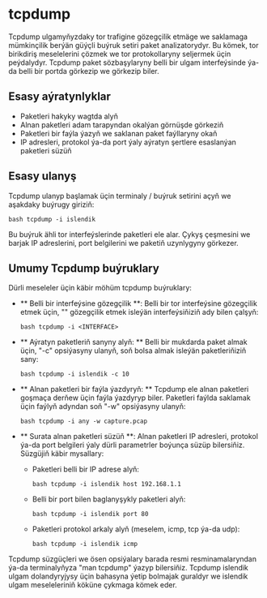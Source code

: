 # tcpdump

Tcpdump ulgamyňyzdaky tor trafigine gözegçilik etmäge we saklamaga mümkinçilik berýän güýçli buýruk setiri paket analizatorydyr. Bu kömek, tor birikdiriş meselelerini çözmek we tor protokollaryny seljermek üçin peýdalydyr. Tcpdump paket sözbaşylaryny belli bir ulgam interfeýsinde ýa-da belli bir portda görkezip we görkezip biler.

## Esasy aýratynlyklar

- Paketleri hakyky wagtda alyň
- Alnan paketleri adam tarapyndan okalýan görnüşde görkeziň
- Paketleri bir faýla ýazyň we saklanan paket faýllaryny okaň
- IP adresleri, protokol ýa-da port ýaly aýratyn şertlere esaslanýan paketleri süzüň

## Esasy ulanyş

Tcpdump ulanyp başlamak üçin terminaly / buýruk setirini açyň we aşakdaky buýrugy giriziň:

`` bash
tcpdump -i islendik
``

Bu buýruk ähli tor interfeýslerinde paketleri ele alar. Çykyş çeşmesini we barjak IP adreslerini, port belgilerini we paketiň uzynlygyny görkezer.

## Umumy Tcpdump buýruklary

Dürli meseleler üçin käbir möhüm tcpdump buýruklary:

- ** Belli bir interfeýsine gözegçilik **: Belli bir tor interfeýsine gözegçilik etmek üçin, "<INTERFACE>" gözegçilik etmek isleýän interfeýsiňiziň ady bilen çalşyň:

   `` bash
   tcpdump -i <INTERFACE>
   ``

- ** Aýratyn paketleriň sanyny alyň: ** Belli bir mukdarda paket almak üçin, "-c" opsiýasyny ulanyň, soň bolsa almak isleýän paketleriňiziň sany:

   `` bash
   tcpdump -i islendik -c 10
   ``

- ** Alnan paketleri bir faýla ýazdyryň: ** Tcpdump ele alnan paketleri goşmaça derňew üçin faýla ýazdyryp biler. Paketleri faýlda saklamak üçin faýlyň adyndan soň "-w" opsiýasyny ulanyň:

   `` bash
   tcpdump -i any -w capture.pcap
   ``

- ** Surata alnan paketleri süzüň **: Alnan paketleri IP adresleri, protokol ýa-da port belgileri ýaly dürli parametrler boýunça süzüp bilersiňiz. Süzgüjiň käbir mysallary:

   - Paketleri belli bir IP adrese alyň:

     `` bash
     tcpdump -i islendik host 192.168.1.1
     ``

   - Belli bir port bilen baglanyşykly paketleri alyň:

     `` bash
     tcpdump -i islendik port 80
     ``

   - Paketleri protokol arkaly alyň (meselem, icmp, tcp ýa-da udp):

     `` bash
     tcpdump -i islendik icmp
     ``

Tcpdump süzgüçleri we ösen opsiýalary barada resmi resminamalaryndan ýa-da terminalyňyza "man tcpdump" ýazyp bilersiňiz. Tcpdump islendik ulgam dolandyryjysy üçin bahasyna ýetip bolmajak guraldyr we islendik ulgam meseleleriniň köküne çykmaga kömek eder.
